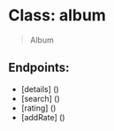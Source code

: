 Class: album
============

> Album

Endpoints:
----------

* [details] ()
* [search] ()
* [rating] ()
* [addRate] ()
